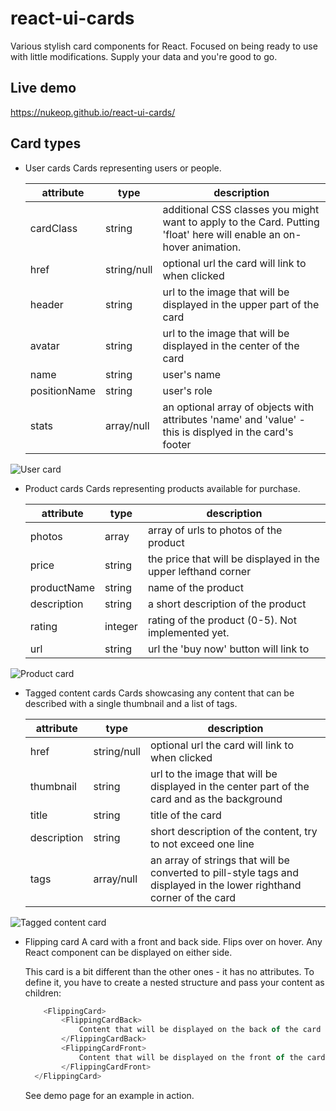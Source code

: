 # react-ui-cards

Various stylish card components for React.
Focused on being ready to use with little modifications. Supply your data and you're good to go.

## Live demo
https://nukeop.github.io/react-ui-cards/

## Card types
- User cards
  Cards representing users or people.

  | attribute    | type        | description                                                                                                         |
  |--------------|-------------|---------------------------------------------------------------------------------------------------------------------|
  | cardClass    | string      | additional CSS classes you might want to apply to the Card. Putting 'float' here will enable an on-hover animation. |
  | href         | string/null | optional url the card will link to when clicked                                                                     |
  | header       | string      | url to the image that will be displayed in the upper part of the card                                               |
  | avatar       | string      | url to the image that will be displayed in the center of the card                                                   |
  | name         | string      | user's name                                                                                                         |
  | positionName | string      | user's role                                                                                                         |
  | stats        | array/null  | an optional array of objects with attributes 'name' and 'value' - this is displyed in the card's footer             |

![User card](https://i.imgur.com/2QMNcjY.png)

- Product cards
  Cards representing products available for purchase.
  
  | attribute   | type    | description                                                   |
  |-------------|---------|---------------------------------------------------------------|
  | photos      | array   | array of urls to photos of the product                        |
  | price       | string  | the price that will be displayed in the upper lefthand corner |
  | productName | string  | name of the product                                           |
  | description | string  | a short description of the product                            |
  | rating      | integer | rating of the product (0-5). Not implemented yet.             |
  | url         | string  | url the 'buy now' button will link to                         |

![Product card](https://i.imgur.com/qDCMzwV.png)

- Tagged content cards
  Cards showcasing any content that can be described with a single thumbnail and a list of tags.
  
  | attribute   | type        | description                                                                                                           |
  |-------------|-------------|-----------------------------------------------------------------------------------------------------------------------|
  | href        | string/null | optional url the card will link to when clicked                                                                       |
  | thumbnail   | string      | url to the image that will be displayed in the center part of the card and as the background                          |
  | title       | string      | title of the card                                                                                                     |
  | description | string      | short description of the content, try to not exceed one line                                                          |
  | tags        | array/null  | an array of strings that will be converted to pill-style tags and displayed in the lower righthand corner of the card |

![Tagged content card](https://i.imgur.com/SyakUBF.png)

- Flipping card
  A card with a front and back side. Flips over on hover. Any React component can be displayed on either side.
  
  This card is a bit different than the other ones - it has no attributes. To define it, you have to create a nested structure and pass your content as children:
  
  ```javascript
	  <FlippingCard>
          <FlippingCardBack>
			  Content that will be displayed on the back of the card
		  </FlippingCardBack>
		  <FlippingCardFront>
			  Content that will be displayed on the front of the card
		  </FlippingCardFront>
	</FlippingCard>
  ```
  
  See demo page for an example in action.
